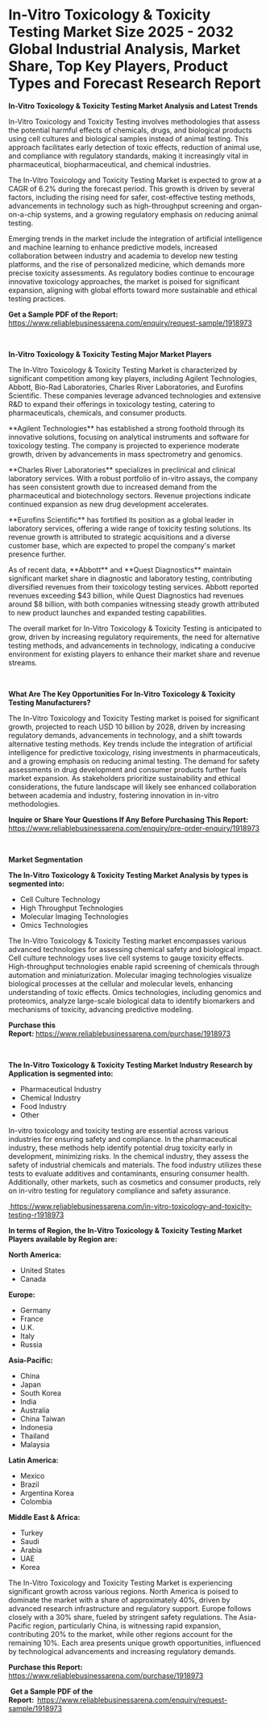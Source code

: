<p><h1>In-Vitro Toxicology & Toxicity Testing Market Size 2025 - 2032 Global Industrial Analysis, Market Share, Top Key Players, Product Types and Forecast Research Report</h1></p><p><strong>In-Vitro Toxicology & Toxicity Testing Market Analysis and Latest Trends</strong></p>
<p><p>In-Vitro Toxicology and Toxicity Testing involves methodologies that assess the potential harmful effects of chemicals, drugs, and biological products using cell cultures and biological samples instead of animal testing. This approach facilitates early detection of toxic effects, reduction of animal use, and compliance with regulatory standards, making it increasingly vital in pharmaceutical, biopharmaceutical, and chemical industries.</p><p>The In-Vitro Toxicology and Toxicity Testing Market is expected to grow at a CAGR of 6.2% during the forecast period. This growth is driven by several factors, including the rising need for safer, cost-effective testing methods, advancements in technology such as high-throughput screening and organ-on-a-chip systems, and a growing regulatory emphasis on reducing animal testing. </p><p>Emerging trends in the market include the integration of artificial intelligence and machine learning to enhance predictive models, increased collaboration between industry and academia to develop new testing platforms, and the rise of personalized medicine, which demands more precise toxicity assessments. As regulatory bodies continue to encourage innovative toxicology approaches, the market is poised for significant expansion, aligning with global efforts toward more sustainable and ethical testing practices.</p></p>
<p><strong>Get a Sample PDF of the Report:&nbsp;</strong> <a href="https://www.reliablebusinessarena.com/enquiry/request-sample/1918973?utm_campaign=2563&utm_medium=2&utm_source=Github&utm_content=ia&utm_term=16042025&utm_id=in-vitro-toxicology-toxicity-testing">https://www.reliablebusinessarena.com/enquiry/request-sample/1918973</a></p>
<p>&nbsp;</p>
<p><strong>In-Vitro Toxicology & Toxicity Testing Major Market Players</strong></p>
<p><p>The In-Vitro Toxicology & Toxicity Testing Market is characterized by significant competition among key players, including Agilent Technologies, Abbott, Bio-Rad Laboratories, Charles River Laboratories, and Eurofins Scientific. These companies leverage advanced technologies and extensive R&D to expand their offerings in toxicology testing, catering to pharmaceuticals, chemicals, and consumer products.</p><p>**Agilent Technologies** has established a strong foothold through its innovative solutions, focusing on analytical instruments and software for toxicology testing. The company is projected to experience moderate growth, driven by advancements in mass spectrometry and genomics.</p><p>**Charles River Laboratories** specializes in preclinical and clinical laboratory services. With a robust portfolio of in-vitro assays, the company has seen consistent growth due to increased demand from the pharmaceutical and biotechnology sectors. Revenue projections indicate continued expansion as new drug development accelerates.</p><p>**Eurofins Scientific** has fortified its position as a global leader in laboratory services, offering a wide range of toxicity testing solutions. Its revenue growth is attributed to strategic acquisitions and a diverse customer base, which are expected to propel the company's market presence further.</p><p>As of recent data, **Abbott** and **Quest Diagnostics** maintain significant market share in diagnostic and laboratory testing, contributing diversified revenues from their toxicology testing services. Abbott reported revenues exceeding $43 billion, while Quest Diagnostics had revenues around $8 billion, with both companies witnessing steady growth attributed to new product launches and expanded testing capabilities.</p><p>The overall market for In-Vitro Toxicology & Toxicity Testing is anticipated to grow, driven by increasing regulatory requirements, the need for alternative testing methods, and advancements in technology, indicating a conducive environment for existing players to enhance their market share and revenue streams.</p></p>
<p>&nbsp;</p>
<p><strong>What Are The Key Opportunities For In-Vitro Toxicology & Toxicity Testing Manufacturers?</strong></p>
<p><p>The In-Vitro Toxicology and Toxicity Testing market is poised for significant growth, projected to reach USD 10 billion by 2028, driven by increasing regulatory demands, advancements in technology, and a shift towards alternative testing methods. Key trends include the integration of artificial intelligence for predictive toxicology, rising investments in pharmaceuticals, and a growing emphasis on reducing animal testing. The demand for safety assessments in drug development and consumer products further fuels market expansion. As stakeholders prioritize sustainability and ethical considerations, the future landscape will likely see enhanced collaboration between academia and industry, fostering innovation in in-vitro methodologies.</p></p>
<p><strong>Inquire or Share Your Questions If Any Before Purchasing This Report:</strong> <a href="https://www.reliablebusinessarena.com/enquiry/pre-order-enquiry/1918973?utm_campaign=2563&utm_medium=2&utm_source=Github&utm_content=ia&utm_term=16042025&utm_id=in-vitro-toxicology-toxicity-testing">https://www.reliablebusinessarena.com/enquiry/pre-order-enquiry/1918973</a></p>
<p>&nbsp;</p>
<p><strong>Market Segmentation</strong></p>
<p><strong>The In-Vitro Toxicology & Toxicity Testing Market Analysis by types is segmented into:</strong></p>
<p><ul><li>Cell Culture Technology</li><li>High Throughput Technologies</li><li>Molecular Imaging Technologies</li><li>Omics Technologies</li></ul></p>
<p><p>The In-Vitro Toxicology & Toxicity Testing market encompasses various advanced technologies for assessing chemical safety and biological impact. Cell culture technology uses live cell systems to gauge toxicity effects. High-throughput technologies enable rapid screening of chemicals through automation and miniaturization. Molecular imaging technologies visualize biological processes at the cellular and molecular levels, enhancing understanding of toxic effects. Omics technologies, including genomics and proteomics, analyze large-scale biological data to identify biomarkers and mechanisms of toxicity, advancing predictive modeling.</p></p>
<p><strong>Purchase this Report:&nbsp;</strong><a href="https://www.reliablebusinessarena.com/purchase/1918973?utm_campaign=2563&utm_medium=2&utm_source=Github&utm_content=ia&utm_term=16042025&utm_id=in-vitro-toxicology-toxicity-testing">https://www.reliablebusinessarena.com/purchase/1918973</a></p>
<p>&nbsp;</p>
<p><strong>The In-Vitro Toxicology & Toxicity Testing Market Industry Research by Application is segmented into:</strong></p>
<p><ul><li>Pharmaceutical Industry</li><li>Chemical Industry</li><li>Food Industry</li><li>Other</li></ul></p>
<p><p>In-vitro toxicology and toxicity testing are essential across various industries for ensuring safety and compliance. In the pharmaceutical industry, these methods help identify potential drug toxicity early in development, minimizing risks. In the chemical industry, they assess the safety of industrial chemicals and materials. The food industry utilizes these tests to evaluate additives and contaminants, ensuring consumer health. Additionally, other markets, such as cosmetics and consumer products, rely on in-vitro testing for regulatory compliance and safety assurance.</p></p>
<p><a href="https://www.reliablebusinessarena.com/in-vitro-toxicology-and-toxicity-testing-r1918973?utm_campaign=2563&utm_medium=2&utm_source=Github&utm_content=ia&utm_term=16042025&utm_id=in-vitro-toxicology-toxicity-testing">&nbsp;https://www.reliablebusinessarena.com/in-vitro-toxicology-and-toxicity-testing-r1918973</a></p>
<p><strong>In terms of Region, the In-Vitro Toxicology & Toxicity Testing Market Players available by Region are:</strong></p>
<p>
    <p> <strong> North America: </strong>
        <ul>
            <li>United States</li>
            <li>Canada</li>
        </ul>
        </p> 
    <p> <strong> Europe: </strong>
        <ul>
            <li>Germany</li>
            <li>France</li>
            <li>U.K.</li>
            <li>Italy</li>
            <li>Russia</li>
        </ul>
        </p> 
    <p> <strong> Asia-Pacific: </strong>
        <ul>
            <li>China</li>
            <li>Japan</li>
            <li>South Korea</li>
            <li>India</li>
            <li>Australia</li>
            <li>China Taiwan</li>
            <li>Indonesia</li>
            <li>Thailand</li>
            <li>Malaysia</li>
        </ul>
        </p> 
    <p> <strong> Latin America: </strong>
        <ul>
            <li>Mexico</li>
            <li>Brazil</li>
            <li>Argentina Korea</li>
            <li>Colombia</li>
        </ul>
        </p> 
    <p> <strong> Middle East & Africa: </strong>
        <ul>
            <li>Turkey</li>
            <li>Saudi</li>
            <li>Arabia</li>
            <li>UAE</li>
            <li>Korea</li>
        </ul>
    </p>
    </p>
<p><p>The In-Vitro Toxicology and Toxicity Testing Market is experiencing significant growth across various regions. North America is poised to dominate the market with a share of approximately 40%, driven by advanced research infrastructure and regulatory support. Europe follows closely with a 30% share, fueled by stringent safety regulations. The Asia-Pacific region, particularly China, is witnessing rapid expansion, contributing 20% to the market, while other regions account for the remaining 10%. Each area presents unique growth opportunities, influenced by technological advancements and increasing regulatory demands.</p></p>
<p><strong>Purchase this Report: </strong><a href="https://www.reliablebusinessarena.com/purchase/1918973?utm_campaign=2563&utm_medium=2&utm_source=Github&utm_content=ia&utm_term=16042025&utm_id=in-vitro-toxicology-toxicity-testing">https://www.reliablebusinessarena.com/purchase/1918973</a></p>
<p>&nbsp;<strong>Get a Sample PDF of the Report:&nbsp;&nbsp;</strong><a href="https://www.reliablebusinessarena.com/enquiry/request-sample/1918973?utm_campaign=2563&utm_medium=2&utm_source=Github&utm_content=ia&utm_term=16042025&utm_id=in-vitro-toxicology-toxicity-testing">https://www.reliablebusinessarena.com/enquiry/request-sample/1918973</a></p>
<p><strong></strong></p>
<p><p></p><p></p><p></p></p>